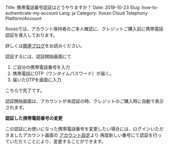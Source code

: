 Title: 携帯電話番号認証はどうやりますか？
Date: 2019-10-23
Slug: how-to-authenticate-my-account
Lang: ja
Category: Xoxzo Cloud Telephony Platform/Account

Xoxzoでは、アカウント保持者のご本人確認に、クレジットご購入前に携帯電話認証を導入しております。

詳しくは[関連ブログ](https://blog.xoxzo.com/ja/2019/10/23/x4-authentication/)をお読みください。

認証するには、認証開始画面にて
1. ご自分の携帯電話番号を入力</br>
2. 携帯電話にOTP（ワンタイムパスワード）が届く。</br>
3. 届いたOTPを画面に入力</br>

こちらで完了です。

認証開始画面は、アカウントが未認証の時、クレジットのご購入時に自動で表示されます。

**認証した携帯電話番号の変更**

この認証にお使いになった携帯電話番号を変更したい場合には、ログインいただきましたアカウント画面の
[アカウント設定](https://www.xoxzo.com/ja/you/update-account-info/)より
再度新しい番号にて認証を行っていただくことにより、変更することができます。
